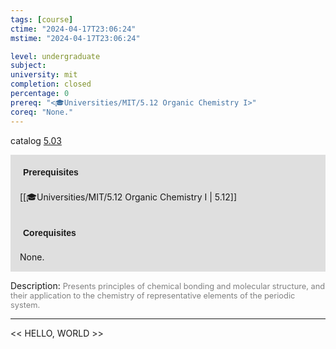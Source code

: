 ```yaml
---
tags: [course]
ctime: "2024-04-17T23:06:24"
mstime: "2024-04-17T23:06:24"

level: undergraduate
subject: 
university: mit
completion: closed
percentage: 0
prereq: "<🎓Universities/MIT/5.12 Organic Chemistry I>"
coreq: "None."
---
```


catalog [5.03](http://student.mit.edu/catalog/m5a.html#5.03)

<span style="display: block; padding: 15px; background-color: rgb(100, 100, 100, 0.2);"><font id="m_prereq3222_0" style="display: block; font-family: Arial, sans-serif; font-weight: bold; padding: 5px">Prerequisites</font><br><span id="prereq3222_0">[[🎓Universities/MIT/5.12 Organic Chemistry I | 5.12]]</span></span>
<span style="display: block; padding: 15px; background-color: rgb(100, 100, 100, 0.2);"><font id="m_coreq3222_0" style="display: block; font-family: Arial, sans-serif; font-weight: bold; padding: 5px">Corequisites</font><br><span id="coreq3222_0">None.</span></span>

<font style="">Description:</font>
<font style="color: grey; font-size: 0.8rem;">Presents principles of chemical bonding and molecular structure, and their application to the chemistry of representative elements of the periodic system.</font>



---

<< HELLO, WORLD >>
